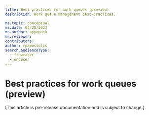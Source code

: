 ```yaml
---
title: Best practices for work queues (preview) 
description: Work queue management best-practices.

ms.topic: conceptual
ms.date: 04/28/2023
ms.author: appapaio
ms.reviewer: 
contributors:
author: rpapostolis
search.audienceType: 
  - flowmaker
  - enduser
---
```


# Best practices for work queues  (preview)

[This article is pre-release documentation and is subject to change.]